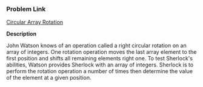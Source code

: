 ### Problem Link

[Circular Array Rotation](https://www.hackerrank.com/challenges/circular-array-rotation/problem)

<b>Description</b>

John Watson knows of an operation called a right circular rotation on an array of integers. One rotation operation moves the last array element to the first position and shifts all remaining elements right one. To test Sherlock's abilities, Watson provides Sherlock with an array of integers. Sherlock is to perform the rotation operation a number of times then determine the value of the element at a given position.

